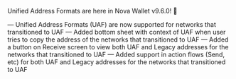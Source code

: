 Unified Address Formats are here in Nova Wallet v9.6.0! 🎁

— Unified Address Formats (UAF) are now supported for networks that transitioned to UAF
— Added bottom sheet with context of UAF when user tries to copy the address of the networks that transitioned to UAF
— Added a button on Receive screen to view both UAF and Legacy addresses for the networks that transitioned to UAF
— Added support in action flows (Send, etc) for both UAF and Legacy addresses for the networks that transitioned to UAF